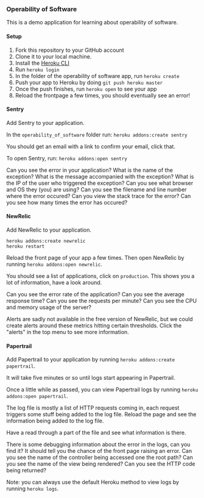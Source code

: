 ### Operability of Software

This is a demo application for learning about operability of software.

#### Setup

1. Fork this repository to your GitHub account
2. Clone it to your local machine.
3. Install the [Heroku CLI](https://devcenter.heroku.com/articles/heroku-cli#download-and-install)
4. Run `heroku login`
5. In the folder of the operability of software app, run `heroku create`
6. Push your app to Heroku by doing `git push heroku master`
7. Once the push finishes, run `heroku open` to see your app
8. Reload the frontpage a few times, you should eventually see an error!

#### Sentry

Add Sentry to your application.

In the `operability_of_software` folder run: `heroku addons:create sentry`

You should get an email with a link to confirm your email, click that.

To open Sentry, run: `heroku addons:open sentry`

Can you see the error in your application?
What is the name of the exception?
What is the message accompanied with the exception?
What is the IP of the user who triggered the exception?
Can you see what browser and OS they (you) are using?
Can you see the filename and line number where the error occured?
Can you view the stack trace for the error?
Can you see how many times the error has occured?

#### NewRelic

Add NewRelic to your application.

```
heroku addons:create newrelic
heroku restart
```

Reload the front page of your app a few times. Then open NewRelic by running
`heroku addons:open newrelic`.

You should see a list of applications, click on `production`. This shows you
a lot of information, have a look around.

Can you see the error rate of the application?
Can you see the average response time?
Can you see the requests per minute?
Can you see the CPU and memory usage of the server?

Alerts are sadly not available in the free version of NewRelic, but we could
create alerts around these metrics hitting certain thresholds. Click the
"alerts" in the top menu to see more information.

#### Papertrail

Add Papertrail to your application by running `heroku addons:create papertrail`.

It will take five minutes or so until logs start appearing in Papertrail.

Once a little while as passed, you can view Papertrail logs by running
`heroku addons:open papertrail`.

The log file is mostly a list of HTTP requests coming in, each request triggers
some stuff being added to the log file. Reload the page and see the information
being added to the log file.

Have a read through a part of the file and see what information is there.

There is some debugging information about the error in the logs, can you find
it? It should tell you the chance of the front page raising an error.
Can you see the name of the controller being accessed one the root path?
Can you see the name of the view being rendered?
Can you see the HTTP code being returned?

Note: you can always use the default Heroku method to view logs by running
`heroku logs`.
